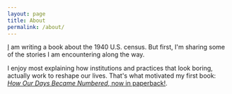 ```yaml
---
layout: page
title: About
permalink: /about/
---
```


[I](http://www.colgate.edu/facultysearch/facultydirectory/dbouk) am writing a book about the 1940 U.S. census. But first, I'm sharing some of the stories I am encountering along the way.

I enjoy most explaining how institutions and practices that look boring, actually work to reshape our lives. That's what motivated my first book: [*How Our Days Became Numbered*, now in paperback!](https://www.amazon.com/How-Our-Days-Became-Numbered/dp/022656486X/ref=mt_paperback?_encoding=UTF8&me=).

[jekyll-organization]: https://github.com/jekyll
